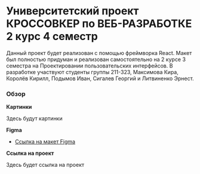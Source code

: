 # Университетский проект КРОССОВКЕР по ВЕБ-РАЗРАБОТКЕ 2 курс 4 семестр

Данный проект будет реализован с помощью фреймворка React. Макет был полностью придуман и реализован самостоятельно на 2 курсе 3 семестра на Проектировании пользовательских интерфейсов. В разработке участвуют студенты группы 211-323, Максимова Кира, Королёв Кирилл, Подымов Иван, Сигалев Георгий и Литвиненко Эрнест.

### Обзор

**Картинки**

Здесь будут картинки

**Figma**

* [Ссылка на макет Figma](https://www.figma.com/file/A8JgXJqdxsSGjBnmsc1b0q/%D0%9C%D0%B0%D0%BA%D0%B5%D1%82-(Copy)?type=design&node-id=1052%3A401&t=vty3qLQDRN6sqpni-1)

**Ссылка на проект**

Здесь будет ссылка на проект
